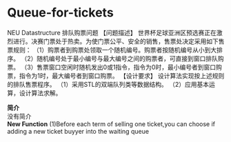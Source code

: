 # Queue-for-tickets
NEU Datastructure 
排队购票问题
【问题描述】
世界杯足球亚洲区预选赛正在激烈进行。决赛门票处于热卖。为使门票公平、安全的销售，售票处决定采用如下售票规则：
（1）购票者到购票处领取一个随机编号。购票者按随机编号从小到大排序。
（2）随机编号处于最小编号与最大编号之间的购票者，可直接到窗口排队购票。
（3）售票窗口空闲时随机发出0或1指令，指令为0时，最小编号者到窗口购票，指令为1时，最大编号者到窗口购票。
【设计要求】
设计算法实现按上述规则的排队售票程序。
（1）采用STL的双端队列类等数据结构。
（2）应用基本运算，设计算法求解。

**简介**    
没有简介       
**New Function**
(1)Before each term of selling one ticket,you can choose if adding a new ticket buyyer into the waiting queue
